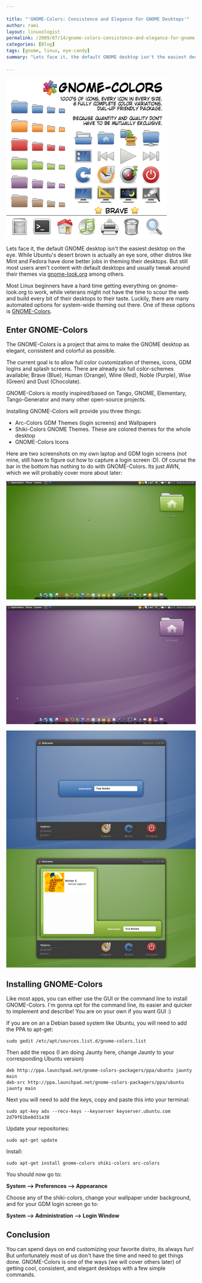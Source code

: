 ```yaml
---

title: "'GNOME-Colors: Consistence and Elegance For GNOME Desktops'"
author: rami
layout: linuxologist 
permalink: /2009/07/14/gnome-colors-consistence-and-elegance-for-gnome-desktops/
categories: [Blog]
tags: [gnome, linux, eye-candy]
summary: "Lets face it, the default GNOME desktop isn't the easiest desktop on the eye. While Ubuntu's desert brown is actually an eye sore, other distros like Mint and Fedora have done better jobs in theming their desktops. But still most users aren't content with default desktops and usually tweak around their themes via [gnome-look.org](http://gnome-look.org) among others."

---
```


![gnomecolors](/assets/images/content/blog/gnomecolors.png)

Lets face it, the default GNOME desktop isn't the easiest desktop on the eye. While Ubuntu's desert brown is actually an eye sore, other distros like Mint and Fedora have done better jobs in theming their desktops. But still most users aren't content with default desktops and usually tweak around their themes via [gnome-look.org](http://gnome-look.org) among others.

Most Linux beginners have a hard time getting everything on gnome-look.org to work, while veterans might not have the time to scour the web and build every bit of their desktops to their taste. Luckily, there are many automated options for system-wide theming out there. One of these options is [GNOME-Colors](http://code.google.com/p/gnome-colors/).

## Enter GNOME-Colors

The GNOME-Colors is a project that aims to make the GNOME desktop as elegant, consistent and colorful as possible.

The current goal is to allow full color customization of themes, icons, GDM logins and splash screens. There are already six full color-schemes available; Brave (Blue), Human (Orange), Wine (Red), Noble (Purple), Wise (Green) and Dust (Chocolate).

GNOME-Colors is mostly inspired/based on Tango, GNOME, Elementary, Tango-Generator and many other open-source projects.

Installing GNOME-Colors will provide you three things:

* Arc-Colors GDM Themes (login screens) and Wallpapers
* Shiki-Colors GNOME Themes. These are colored themes for the whole desktop
* GNOME-Colors Icons

Here are two screenshots on my own laptop and GDM login screens (not mine, still have to figure out how to capture a login screen :D). Of course the bar in the bottom has nothing to do with GNOME-Colors. Its just AWN, which we will probably cover more about later:

![Gnome-Colors-Wise](/assets/images/content/blog/Gnome-Colors-Wise.png)

![GNOME-Colors-Noble](/assets/images/content/blog/GNOME-Colors-Noble.png)

![gdmboth](/assets/images/content/blog/gdmboth.png)

## Installing GNOME-Colors

Like most apps, you can either use the GUI or the command line to install GNOME-Colors. I'm gonna opt for the command line, its easier and quicker to implement and describe! You are on your own if you want GUI :)

If you are on an a Debian based system like Ubuntu, you will need to add the PPA to apt-get: 

	sudo gedit /etc/apt/sources.list.d/gnome-colors.list	 

Then add the repos (I am doing Jaunty here, change Jaunty to your corresponding Ubuntu version) 

	deb http://ppa.launchpad.net/gnome-colors-packagers/ppa/ubuntu jaunty main  
	deb-src http://ppa.launchpad.net/gnome-colors-packagers/ppa/ubuntu jaunty main 

Next you will need to add the keys, copy and paste this into your terminal: 

	sudo apt-key adv --recv-keys --keyserver keyserver.ubuntu.com 2d79f61be8d31a30 

Update your repositories: 

	sudo apt-get update 

Install: 

	sudo apt-get install gnome-colors shiki-colors arc-colors

You should now go to: 

**System --> Preferences --> Appearance**

Choose any of the shiki-colors, change your wallpaper under background, and for your GDM login screen go to:

**System --> Administration --> Login Window**

## Conclusion

You can spend days on end customizing your favorite distro, its always fun! But unfortunately most of us don't have the time and need to get things done. GNOME-Colors is one of the ways (we will cover others later) of getting cool, consistent, and elegant desktops with a few simple commands.
